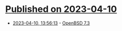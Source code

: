 # [Published on 2023-04-10](index.md)

* [2023-04-10, 13:56:13](https://lobste.rs/s/ppnu8j/openbsd_7_3) - [OpenBSD 7.3](https://www.openbsd.org/73.html)

